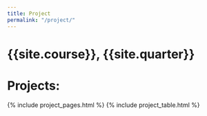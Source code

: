 ```yaml
---
title: Project
permalink: "/project/"
---
```


# {{site.course}}, {{site.quarter}}

# Projects:

{% include project_pages.html %}
{% include project_table.html %}

